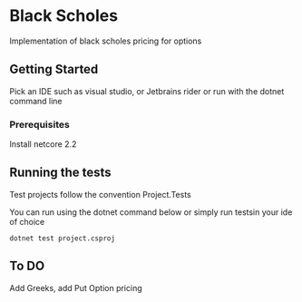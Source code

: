 # Black Scholes

Implementation of black scholes pricing for options 

## Getting Started

Pick an IDE such as visual studio, or Jetbrains rider or run with the dotnet command line

### Prerequisites

Install netcore 2.2

## Running the tests

Test projects follow the convention Project.Tests

You can run using the dotnet command below or simply run testsin your ide of choice
```
dotnet test project.csproj
```

## To DO 
Add Greeks, add Put Option pricing